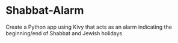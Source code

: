 # Shabbat-Alarm
Create a Python app using Kivy that acts as an alarm indicating the beginning/end of Shabbat and Jewish holidays
